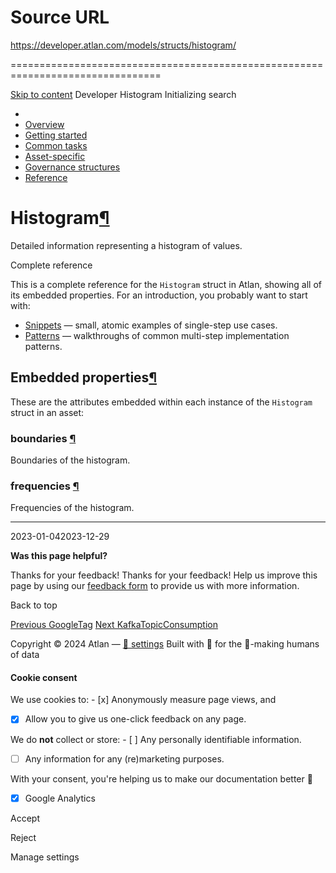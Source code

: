 # Source URL
https://developer.atlan.com/models/structs/histogram/

================================================================================

<!--
canonical: https://developer.atlan.com/models/structs/histogram/
meta-content-security-policy: object-src 'none'; base-uri 'self'; manifest-src 'self'; media-src 'self';
meta-description: Dear Developers
meta-generator: mkdocs-1.6.1, mkdocs-material-9.6.14
meta-og-description: Dear Developers
meta-og-image: https://developer.atlan.com/assets/images/social/models/structs/histogram.png
meta-og-image-height: 630
meta-og-image-type: image/png
meta-og-image-width: 1200
meta-og-title: Histogram - Developer
meta-og-type: website
meta-og-url: https://developer.atlan.com/models/structs/histogram/
meta-twitter:card: summary_large_image
meta-twitter:description: Dear Developers
meta-twitter:image: https://developer.atlan.com/assets/images/social/models/structs/histogram.png
meta-twitter:title: Histogram - Developer
meta-viewport: width=device-width,initial-scale=1
title: Histogram - Developer
-->

[Skip to content](#histogram) Developer Histogram Initializing search 

* 
* [Overview](../../..)
* [Getting started](../../../getting-started/)
* [Common tasks](../../../snippets/)
* [Asset\-specific](../../../patterns/)
* [Governance structures](../../../governance/)
* [Reference](../../../reference/)

Histogram[¶](#histogram "Permanent link")
=========================================

Detailed information representing a histogram of values.

Complete reference

This is a complete reference for the `Histogram` struct in Atlan, showing all of its embedded properties. For an introduction, you probably want to start with:

* [Snippets](../../../snippets/) — small, atomic examples of single\-step use cases.
* [Patterns](../../../patterns/) — walkthroughs of common multi\-step implementation patterns.

Embedded properties[¶](#embedded-properties "Permanent link")
-------------------------------------------------------------

These are the attributes embedded within each instance of the `Histogram` struct in an asset:

### boundaries [¶](#boundaries "Permanent link")

Boundaries of the histogram.

### frequencies [¶](#frequencies "Permanent link")

Frequencies of the histogram.

---

2023\-01\-042023\-12\-29

**Was this page helpful?**

Thanks for your feedback! Thanks for your feedback! Help us improve this page by using our [feedback form](https://docs.google.com/forms/d/e/1FAIpQLScfoq7vqEn8S4QvN0ehPp0MRy6WYK5x-okJDqD69lHgoPPWtg/viewform?usp=pp_url&entry.1800719315=/models/structs/histogram/) to provide us with more information. 

Back to top

[Previous GoogleTag](../googletag/) [Next KafkaTopicConsumption](../kafkatopicconsumption/) 

Copyright © 2024 Atlan — [🍪 settings](#__consent) 
Built with 💙 for the 🤖\-making humans of data 

#### Cookie consent

We use cookies to: - [x] Anonymously measure page views, and
- [x] Allow you to give us one\-click feedback on any page.

 We do **not** collect or store: - [ ] Any personally identifiable information.
- [ ] Any information for any (re)marketing purposes.

 With your consent, you're helping us to make our documentation better 💙

- [x] Google Analytics

Accept

Reject

Manage settings


